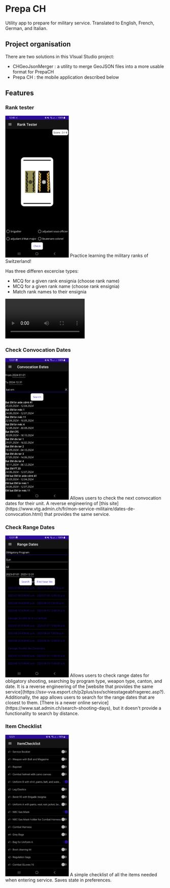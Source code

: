 # Prepa CH

Utility app to prepare for military service. Translated to English, French, German, and Italian.

## Project organisation
There are two solutions in this VIsual Studio project:
- CHGeoJsonMerger : a utility to merge GeoJSON files into a more usable format for PrepaCH
- Prepa CH : the mobile application described below

## Features
### Rank tester
<img src="/screenshots/rank_tester.jpg" alt="rank tester image" width="200"> 
Practice learning the military ranks of Switzerland!

Has three differen excercise types:
- MCQ for a given rank ensignia (choose rank name)
- MCQ for a given rank name (choose rank ensignia)
- Match rank names to their ensignia

<video width="250">
  <source src="/screenshots/rank_tester.mp4" type="video/mp4" />
</video>

### Check Convocation Dates
<img src="/screenshots/convocation_dates.jpg" alt="convocation dates image" width="200"> 
Allows users to check the next convocation dates for their unit. A reverse engineering of [this site](https://www.vtg.admin.ch/fr/mon-service-militaire/dates-de-convocation.html) that provides the same service.

### Check Range Dates
<img src="/screenshots/range_dates_4.jpg" alt="range dates image" width="200"> 
Allows users to check range dates for obligatory shooting, searching by program type, weapon type, canton, and date. It is a reverse engineering of the [website that provides the same service](https://ssv-vva.esport.ch/p2plus/ssv/schiesstageabfragerec.asp?). Additionally, the app allows users to search for the range dates that are closest to them. [There is a newer online service](https://www.sat.admin.ch/search-shooting-days), but it doesn't provide a functionality to search by distance.

### Item Checklist
<img src="/screenshots/item_checklist.jpg" alt="checklist image" width="200"> 
A simple checklist of all the items needed when entering service. Saves state in preferences.